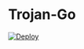 # Trojan-Go

[![Deploy](https://www.herokucdn.com/deploy/button.svg)](https://dashboard.heroku.com/new?template=https://github.com/Tonkercke/trojan-go-heroku)
